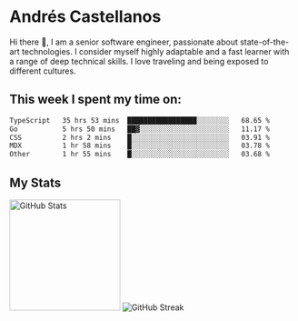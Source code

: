 # Andrés Castellanos

Hi there 👋, I am a senior software engineer, passionate about state-of-the-art technologies. I consider myself highly adaptable and a fast learner with a range of deep technical skills. I love traveling and being exposed to different cultures.

## This week I spent my time on:

<!--START_SECTION:waka-->

```txt
TypeScript   35 hrs 53 mins  █████████████████░░░░░░░░   68.65 %
Go           5 hrs 50 mins   ██▓░░░░░░░░░░░░░░░░░░░░░░   11.17 %
CSS          2 hrs 2 mins    █░░░░░░░░░░░░░░░░░░░░░░░░   03.91 %
MDX          1 hr 58 mins    █░░░░░░░░░░░░░░░░░░░░░░░░   03.78 %
Other        1 hr 55 mins    █░░░░░░░░░░░░░░░░░░░░░░░░   03.68 %
```

<!--END_SECTION:waka-->

## My Stats

<img height="195" src="https://github-readme-stats.vercel.app/api?username=andrescv&show_icons=true&theme=onedark&hide_border=true&card_width=495" alt="GitHub Stats" />

<img src="https://streak-stats.demolab.com?user=andrescv&theme=one-dark-pro&hide_border=true" alt="GitHub Streak" />
